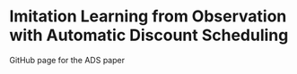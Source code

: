 # Imitation Learning from Observation with Automatic Discount Scheduling
GitHub page for the ADS paper
